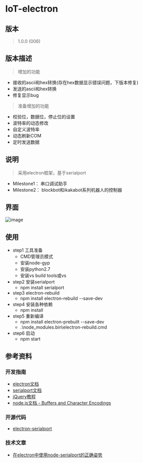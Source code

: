 ﻿# IoT-electron
## 版本
>1.0.0 (006)
## 版本描述
>增加的功能
- 接收的ascii和hex转换(存在hex数据显示错误问题，下版本修复)
- 发送的ascii和hex转换
- 修复显示bug
>准备增加的功能
- 校验位，数据位，停止位的设置
- 波特率的动态修改
- 自定义波特率
- 动态刷新COM
- 定时发送数据

## 说明
>采用electron框架，基于serialport
- Milestone1： 串口调试助手
- Milestone2： blockbot和ikakabot系列机器人的控制器

## 界面
![image](https://github.com/LinWeiGitHub/IoT-electron/blob/master/ui.png)

## 使用
- step1 工具准备
    - CMD管理员模式
    - 安装node-gyp
    - 安装python2.7
    - 安装vs build tools或vs
- step2 安装serialport
    - npm install serialport
- step3 electron-rebuild
    - npm install electron-rebuild --save-dev
- step4 安装各种依赖
    - npm install
- step5 重新编译
    - npm install electron-prebuilt --save-dev
    - .\node_modules\.bin\electron-rebuild.cmd
- step6 启动
    - npm start

## 参考资料

### 开发指南
- [electron文档](https://electronjs.org/docs)
- [serialport文档](https://serialport.io/docs/guide-usage)
- [jQuery教程](https://www.runoob.com/jquery/jquery-tutorial.html)
- [node.js文档 - Buffers and Character Encodings](https://nodejs.org/api/buffer.html#buffer_buffers_and_character_encodings)

### 开源代码
- [electron-serialport](https://github.com/PowerDos/electron-serialport)

### 技术文章
- [在electron中使用node-serialport的正确姿势](https://github.com/FakeFullStack/QA/issues/2)
